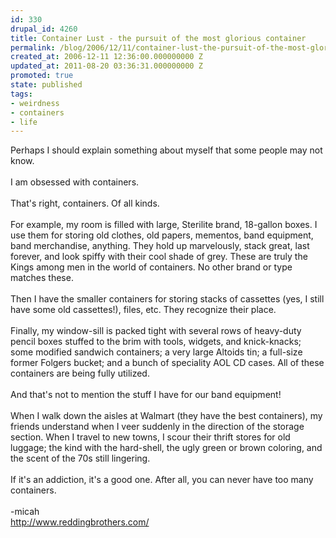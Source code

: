 ```yaml
---
id: 330
drupal_id: 4260
title: Container Lust - the pursuit of the most glorious container
permalink: /blog/2006/12/11/container-lust-the-pursuit-of-the-most-glorious-container
created_at: 2006-12-11 12:36:00.000000000 Z
updated_at: 2011-08-20 03:36:31.000000000 Z
promoted: true
state: published
tags:
- weirdness
- containers
- life
---
```

Perhaps I should explain something about myself that some people may not know.<br /><br />I am obsessed with containers.<br /><br />That's right, containers. Of all kinds.<br /><br />For example, my room is filled with large, Sterilite brand, 18-gallon boxes. I use them for storing old clothes, old papers, mementos, band equipment, band merchandise, anything. They hold up marvelously, stack great, last forever, and look spiffy with their cool shade of grey. These are truly the Kings among men in the world of containers. No other brand or type matches these.<br /><br />Then I have the smaller containers for storing stacks of cassettes (yes, I still have some old cassettes!), files, etc. They recognize their place.<br /><br />Finally, my window-sill is packed tight with several rows of heavy-duty pencil boxes stuffed to the brim with tools, widgets, and knick-knacks; some modified sandwich containers; a very large Altoids tin; a full-size former Folgers bucket; and a bunch of speciality AOL CD cases. All of these containers are being fully utilized.<br /><br />And that's not to mention the stuff I have for our band equipment!<br /><br />When I walk down the aisles at Walmart (they have the best containers), my friends understand when I veer suddenly in the direction of the storage section. When I travel to new towns, I scour their thrift stores for old luggage; the kind with the hard-shell, the ugly green or brown coloring, and the scent of the 70s still lingering.<br /><br />If it's an addiction, it's a good one. After all, you can never have too many containers.<br /><br />-micah<br /><a href="http://www.reddingbrothers.com/">http://www.reddingbrothers.com/</a>
